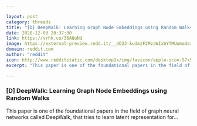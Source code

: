```yaml
---

layout: post
category: threads
title: "[D] DeepWalk: Learning Graph Node Embeddings using Random Walks"
date: 2020-12-03 20:37:30
link: https://vrhk.co/36AQuNd
image: https://external-preview.redd.it/__dO2J-kudmzF2MzaWIxbYfMUomadeJZmIU2bGewkw0.jpg?width=480&height=251.308900524&auto=webp&crop=480:251.308900524,smart&s=de9815ee9bc92d6e511a502d82e1823e9cdca809
domain: reddit.com
author: "reddit"
icon: http://www.redditstatic.com/desktop2x/img/favicon/apple-icon-57x57.png
excerpt: "This paper is one of the foundational papers in the field of graph neural networks called DeepWalk, that tries to learn latent representation for..."

---
```


### [D] DeepWalk: Learning Graph Node Embeddings using Random Walks

This paper is one of the foundational papers in the field of graph neural networks called DeepWalk, that tries to learn latent representation for...
